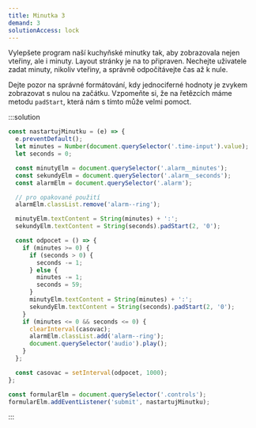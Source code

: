 ```yaml
---
title: Minutka 3
demand: 3
solutionAccess: lock
---
```


Vylepšete program naší kuchyňské minutky tak, aby zobrazovala nejen vteřiny, ale i minuty. Layout stránky je na to připraven. Nechejte uživatele zadat minuty, nikoliv vteřiny, a správně odpočítávejte čas až k nule.

Dejte pozor na správné formátování, kdy jednociferné hodnoty je zvykem zobrazovat s nulou na začátku. Vzpomeňte si, že na řetězcích máme metodu `padStart`, která nám s tímto může velmi pomoct.

:::solution

```js
const nastartujMinutku = (e) => {
  e.preventDefault();
  let minutes = Number(document.querySelector('.time-input').value);
  let seconds = 0;

  const minutyElm = document.querySelector('.alarm__minutes');
  const sekundyElm = document.querySelector('.alarm__seconds');
  const alarmElm = document.querySelector('.alarm');

  // pro opakované použití
  alarmElm.classList.remove('alarm--ring');

  minutyElm.textContent = String(minutes) + ':';
  sekundyElm.textContent = String(seconds).padStart(2, '0');

  const odpocet = () => {
    if (minutes >= 0) {
      if (seconds > 0) {
        seconds -= 1;
      } else {
        minutes -= 1;
        seconds = 59;
      }
      minutyElm.textContent = String(minutes) + ':';
      sekundyElm.textContent = String(seconds).padStart(2, '0');
    }
    if (minutes <= 0 && seconds <= 0) {
      clearInterval(casovac);
      alarmElm.classList.add('alarm--ring');
      document.querySelector('audio').play();
    }
  };

  const casovac = setInterval(odpocet, 1000);
};

const formularElm = document.querySelector('.controls');
formularElm.addEventListener('submit', nastartujMinutku);
```

:::
